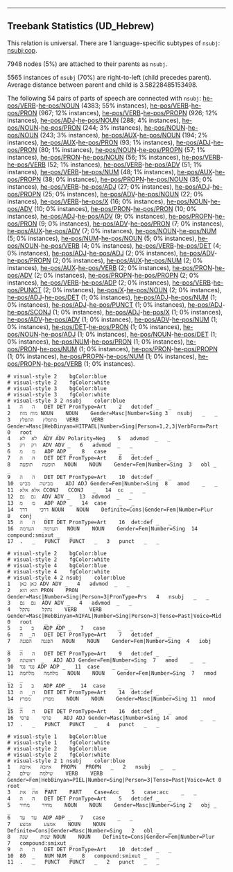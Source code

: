 

--------------------------------------------------------------------------------

## Treebank Statistics (UD_Hebrew)

This relation is universal.
There are 1 language-specific subtypes of `nsubj`: [nsubj:cop]().

7948 nodes (5%) are attached to their parents as `nsubj`.

5565 instances of `nsubj` (70%) are right-to-left (child precedes parent).
Average distance between parent and child is 3.58228485153498.

The following 54 pairs of parts of speech are connected with `nsubj`: [he-pos/VERB]()-[he-pos/NOUN]() (4383; 55% instances), [he-pos/VERB]()-[he-pos/PRON]() (967; 12% instances), [he-pos/VERB]()-[he-pos/PROPN]() (926; 12% instances), [he-pos/ADJ]()-[he-pos/NOUN]() (288; 4% instances), [he-pos/NOUN]()-[he-pos/PRON]() (244; 3% instances), [he-pos/NOUN]()-[he-pos/NOUN]() (243; 3% instances), [he-pos/AUX]()-[he-pos/NOUN]() (194; 2% instances), [he-pos/AUX]()-[he-pos/PRON]() (93; 1% instances), [he-pos/ADJ]()-[he-pos/PRON]() (80; 1% instances), [he-pos/NOUN]()-[he-pos/PROPN]() (57; 1% instances), [he-pos/PRON]()-[he-pos/NOUN]() (56; 1% instances), [he-pos/VERB]()-[he-pos/VERB]() (52; 1% instances), [he-pos/VERB]()-[he-pos/ADV]() (51; 1% instances), [he-pos/VERB]()-[he-pos/NUM]() (48; 1% instances), [he-pos/AUX]()-[he-pos/PROPN]() (38; 0% instances), [he-pos/PROPN]()-[he-pos/NOUN]() (35; 0% instances), [he-pos/VERB]()-[he-pos/ADJ]() (27; 0% instances), [he-pos/ADJ]()-[he-pos/PROPN]() (25; 0% instances), [he-pos/ADV]()-[he-pos/NOUN]() (22; 0% instances), [he-pos/VERB]()-[he-pos/X]() (16; 0% instances), [he-pos/NOUN]()-[he-pos/ADV]() (10; 0% instances), [he-pos/PRON]()-[he-pos/PRON]() (10; 0% instances), [he-pos/ADJ]()-[he-pos/ADV]() (9; 0% instances), [he-pos/PROPN]()-[he-pos/PRON]() (9; 0% instances), [he-pos/ADV]()-[he-pos/PRON]() (7; 0% instances), [he-pos/AUX]()-[he-pos/ADV]() (7; 0% instances), [he-pos/NOUN]()-[he-pos/NUM]() (5; 0% instances), [he-pos/NUM]()-[he-pos/NOUN]() (5; 0% instances), [he-pos/NOUN]()-[he-pos/VERB]() (4; 0% instances), [he-pos/VERB]()-[he-pos/DET]() (4; 0% instances), [he-pos/ADJ]()-[he-pos/ADJ]() (2; 0% instances), [he-pos/ADV]()-[he-pos/PROPN]() (2; 0% instances), [he-pos/AUX]()-[he-pos/NUM]() (2; 0% instances), [he-pos/AUX]()-[he-pos/VERB]() (2; 0% instances), [he-pos/PRON]()-[he-pos/ADV]() (2; 0% instances), [he-pos/PROPN]()-[he-pos/PROPN]() (2; 0% instances), [he-pos/VERB]()-[he-pos/ADP]() (2; 0% instances), [he-pos/VERB]()-[he-pos/PUNCT]() (2; 0% instances), [he-pos/X]()-[he-pos/NOUN]() (2; 0% instances), [he-pos/ADJ]()-[he-pos/DET]() (1; 0% instances), [he-pos/ADJ]()-[he-pos/NUM]() (1; 0% instances), [he-pos/ADJ]()-[he-pos/PUNCT]() (1; 0% instances), [he-pos/ADJ]()-[he-pos/SCONJ]() (1; 0% instances), [he-pos/ADJ]()-[he-pos/X]() (1; 0% instances), [he-pos/ADV]()-[he-pos/ADV]() (1; 0% instances), [he-pos/ADV]()-[he-pos/NUM]() (1; 0% instances), [he-pos/DET]()-[he-pos/PRON]() (1; 0% instances), [he-pos/NOUN]()-[he-pos/ADJ]() (1; 0% instances), [he-pos/NOUN]()-[he-pos/DET]() (1; 0% instances), [he-pos/NUM]()-[he-pos/PRON]() (1; 0% instances), [he-pos/PRON]()-[he-pos/NUM]() (1; 0% instances), [he-pos/PRON]()-[he-pos/PROPN]() (1; 0% instances), [he-pos/PROPN]()-[he-pos/NUM]() (1; 0% instances), [he-pos/PROPN]()-[he-pos/VERB]() (1; 0% instances).


~~~ conllu
# visual-style 2	bgColor:blue
# visual-style 2	fgColor:white
# visual-style 3	bgColor:blue
# visual-style 3	fgColor:white
# visual-style 3 2 nsubj	color:blue
1	ה	ה	DET	DET	PronType=Art	2	det:def	_	_
2	מוח	מוח	NOUN	NOUN	Gender=Masc|Number=Sing	3	nsubj	_	_
3	מתפלץ	התפלץ	VERB	VERB	Gender=Masc|HebBinyan=HITPAEL|Number=Sing|Person=1,2,3|VerbForm=Part	0	root	_	_
4	לא	לא	ADV	ADV	Polarity=Neg	5	advmod	_	_
5	רק	רק	ADV	ADV	_	6	advmod	_	_
6	מ	מ	ADP	ADP	_	8	case	_	_
7	ה	ה	DET	DET	PronType=Art	8	det:def	_	_
8	תופעה	תופעה	NOUN	NOUN	Gender=Fem|Number=Sing	3	obl	_	_
9	ה	ה	DET	DET	PronType=Art	10	det:def	_	_
10	מבישה	מביש	ADJ	ADJ	Gender=Fem|Number=Sing	8	amod	_	_
11	אלא	אלא	CCONJ	CCONJ	_	14	cc	_	_
12	גם	גם	ADV	ADV	_	13	advmod	_	_
13	מ	מ	ADP	ADP	_	14	case	_	_
14	דרכי	דרך	NOUN	NOUN	Definite=Cons|Gender=Fem|Number=Plur	8	conj	_	_
15	ה	ה	DET	DET	PronType=Art	16	det:def	_	_
16	הערמה	הערמה	NOUN	NOUN	Gender=Fem|Number=Sing	14	compound:smixut	_	_
17	.	_	PUNCT	PUNCT	_	3	punct	_	_

~~~


~~~ conllu
# visual-style 2	bgColor:blue
# visual-style 2	fgColor:white
# visual-style 4	bgColor:blue
# visual-style 4	fgColor:white
# visual-style 4 2 nsubj	color:blue
1	כאן	כאן	ADV	ADV	_	4	advmod	_	_
2	הוא	הוא	PRON	PRON	Gender=Masc|Number=Sing|Person=3|PronType=Prs	4	nsubj	_	_
3	גם	גם	ADV	ADV	_	4	advmod	_	_
4	נתקל	נתקל	VERB	VERB	Gender=Masc|HebBinyan=NIFAL|Number=Sing|Person=3|Tense=Past|Voice=Mid	0	root	_	_
5	ב	ב	ADP	ADP	_	7	case	_	_
6	ה_	ה	DET	DET	PronType=Art	7	det:def	_	_
7	הפגנה	הפגנה	NOUN	NOUN	Gender=Fem|Number=Sing	4	iobj	_	_
8	ה	ה	DET	DET	PronType=Art	9	det:def	_	_
9	ראשונה	_	ADJ	ADJ	Gender=Fem|Number=Sing	7	amod	_	_
10	נגד	נגד	ADP	ADP	_	11	case	_	_
11	מלחמה	מלחמה	NOUN	NOUN	Gender=Fem|Number=Sing	7	nmod	_	_
12	ב	ב	ADP	ADP	_	14	case	_	_
13	ה_	ה	DET	DET	PronType=Art	14	det:def	_	_
14	מפרץ	מפרץ	NOUN	NOUN	Gender=Masc|Number=Sing	11	nmod	_	_
15	ה	ה	DET	DET	PronType=Art	16	det:def	_	_
16	פרסי	פרסי	ADJ	ADJ	Gender=Masc|Number=Sing	14	amod	_	_
17	.	_	PUNCT	PUNCT	_	4	punct	_	_

~~~


~~~ conllu
# visual-style 1	bgColor:blue
# visual-style 1	fgColor:white
# visual-style 2	bgColor:blue
# visual-style 2	fgColor:white
# visual-style 2 1 nsubj	color:blue
1	איובה	איובה	PROPN	PROPN	_	2	nsubj	_	_
2	שילמה	שילם	VERB	VERB	Gender=Fem|HebBinyan=PIEL|Number=Sing|Person=3|Tense=Past|Voice=Act	0	root	_	_
3	את	את	PART	PART	Case=Acc	5	case:acc	_	_
4	ה	ה	DET	DET	PronType=Art	5	det:def	_	_
5	מחיר	מחיר	NOUN	NOUN	Gender=Masc|Number=Sing	2	obj	_	_
6	עד	עד	ADP	ADP	_	7	case	_	_
7	אמצע	אמצע	NOUN	NOUN	Definite=Cons|Gender=Masc|Number=Sing	2	obl	_	_
8	שנות	שנה	NOUN	NOUN	Definite=Cons|Gender=Fem|Number=Plur	7	compound:smixut	_	_
9	ה	ה	DET	DET	PronType=Art	10	det:def	_	_
10	80	_	NUM	NUM	_	8	compound:smixut	_	_
11	.	_	PUNCT	PUNCT	_	2	punct	_	_

~~~


